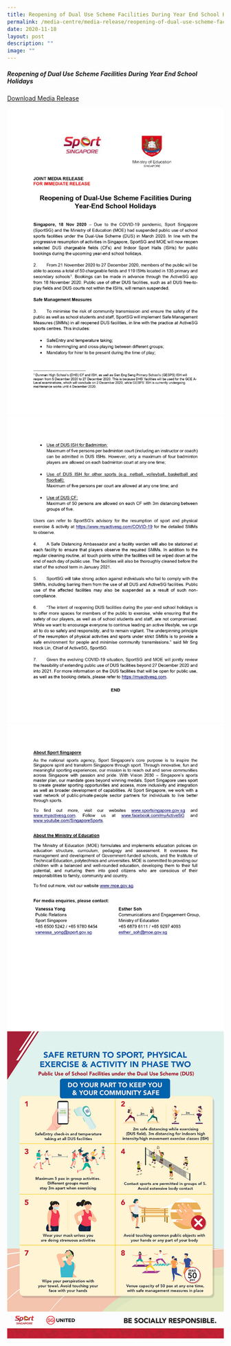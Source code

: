 ```yaml
---
title: Reopening of Dual Use Scheme Facilities During Year End School Holidays
permalink: /media-centre/media-release/reopening-of-dual-use-scheme-facilities-during-year-end-school-holidays/
date: 2020-11-18
layout: post
description: ""
image: ""
---
```

##### **Reopening of Dual Use Scheme Facilities During Year End School Holidays**

[Download Media Release](/files/Media%20Centre/Media%20Release/2020/November/SportSG-MOE%20Media%20Release%20-%20Reopening%20of%20DUS%20Facilities%20copy.pdf)

![](/images/Media%20Centre/Media%20Release/2020/November/SportSG-MOE%20Media%20Release%20-%20Reopening%20of%20DUS%20Facilities%20copy_page-0001.jpeg)
![](/images/Media%20Centre/Media%20Release/2020/November/SportSG-MOE%20Media%20Release%20-%20Reopening%20of%20DUS%20Facilities%20copy_page-0002.jpeg)
![](/images/Media%20Centre/Media%20Release/2020/November/SportSG-MOE%20Media%20Release%20-%20Reopening%20of%20DUS%20Facilities%20copy_page-0003.jpeg)
![](/images/Media%20Centre/Media%20Release/2020/November/DUS-Facillities-SMMs-Reopening-of-DUS-Facilities-During-EOY-Holidays-copy_page-0001.jpeg)